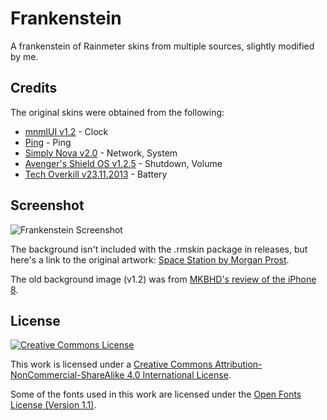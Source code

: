# Frankenstein

A frankenstein of Rainmeter skins from multiple sources, slightly modified by me.

## Credits

The original skins were obtained from the following:
- [mnmlUI v1.2](https://github.com/khanhas/mnmlUI) - Clock
- [Ping](https://www.deviantart.com/killall-q/art/Ping-586460656) - Ping
- [Simply Nova v2.0](https://www.deviantart.com/novasev/art/Simply-Nova-Ver-2-0-270551439) - Network, System
- [Avenger's Shield OS v1.2.5](https://www.deviantart.com/daelnz/art/Avengers-S-H-I-E-L-D-OS-Ver-1-2-5-307899210) - Shutdown, Volume
- [Tech Overkill v23.11.2013](https://www.deviantart.com/gotechtalk/art/Tech-Overkill-UPDATED-Version-23-11-2013-414921764) - Battery

## Screenshot

![Frankenstein Screenshot](./Screenshot.png "Frankenstein Screenshot")

The background isn't included with the .rmskin package in releases, but here's a link to the original artwork: [Space Station by Morgan Prost](https://www.artstation.com/artwork/YaQwgP).

The old background image (v1.2) was from [MKBHD's review of the iPhone 8](https://twitter.com/MKBHD/status/914113772125609986).

## License

[![Creative Commons License](https://i.creativecommons.org/l/by-nc-sa/4.0/88x31.png "CC BY-NC-SA 4.0")](http://creativecommons.org/licenses/by-nc-sa/4.0/)

This work is licensed under a [Creative Commons Attribution-NonCommercial-ShareAlike 4.0 International License](http://creativecommons.org/licenses/by-nc-sa/4.0/).

Some of the fonts used in this work are licensed under the [Open Fonts License (Version 1.1)](https://openfontlicense.org/open-font-license-official-text/).
